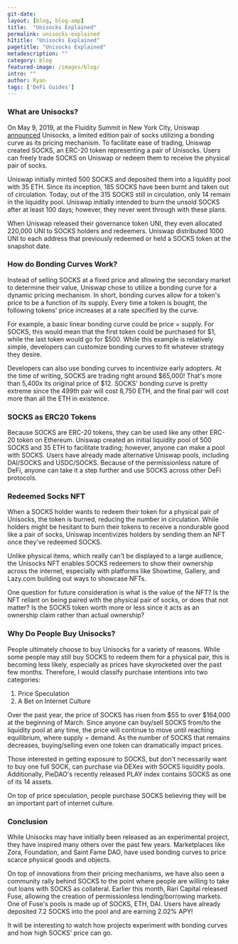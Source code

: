 ```yaml
---
git-date:
layout: [blog, blog-amp]
title:  "Unisocks Explained"
permalink: unisocks-explained
h1title: "Unisocks Explained"
pagetitle: "Unisocks Explained"
metadescription: ""
category: blog
featured-image: /images/blog/
intro: ""
author: Ryan
tags: ['DeFi Guides']
---
```


### What are Unisocks?

On May 9, 2019, at the Fluidity Summit in New York City, Uniswap [announced](https://twitter.com/Uniswap/status/1126506339075641344) Unisocks, a limited edition pair of socks utilizing a bonding curve as its pricing mechanism. To facilitate ease of trading, Uniswap created SOCKS, an ERC-20 token representing a pair of Unisocks. Users can freely trade SOCKS on Uniswap or redeem them to receive the physical pair of socks.

Uniswap initially minted 500 SOCKS and deposited them into a liquidity pool with 35 ETH. Since its inception, 185 SOCKS have been burnt and taken out of circulation. Today, out of the 315 SOCKS still in circulation, only 14 remain in the liquidity pool. Uniswap initially intended to burn the unsold SOCKS after at least 100 days; however, they never went through with these plans. 

When Uniswap released their governance token UNI, they even allocated 220,000 UNI to SOCKS holders and redeemers. Uniswap distributed 1000 UNI to each address that previously redeemed or held a SOCKS token at the snapshot date.

### How do Bonding Curves Work?

Instead of selling SOCKS at a fixed price and allowing the secondary market to determine their value, Uniswap chose to utilize a bonding curve for a dynamic pricing mechanism. In short, bonding curves allow for a token's price to be a function of its supply. Every time a token is bought, the following tokens' price increases at a rate specified by the curve.

For example, a basic linear bonding curve could be price = supply. For SOCKS, this would mean that the first token could be purchased for $1, while the last token would go for $500. While this example is relatively simple, developers can customize bonding curves to fit whatever strategy they desire. 

Developers can also use bonding curves to incentivize early adopters. At the time of writing, SOCKS are trading right around $65,000! That's more than 5,400x its original price of $12. SOCKS' bonding curve is pretty extreme since the 499th pair will cost 8,750 ETH, and the final pair will cost more than all the ETH in existence. 

### SOCKS as ERC20 Tokens

Because SOCKS are ERC-20 tokens, they can be used like any other ERC-20 token on Ethereum. Uniswap created an initial liquidity pool of 500 SOCKS and 35 ETH to facilitate trading; however, anyone can make a pool with SOCKS. Users have already made alternative Uniswap pools, including DAI/SOCKS and USDC/SOCKS. Because of the permissionless nature of DeFi, anyone can take it a step further and use SOCKS across other DeFi protocols.

### Redeemed Socks NFT

When a SOCKS holder wants to redeem their token for a physical pair of Unisocks, the token is burned, reducing the number in circulation. While holders might be hesitant to burn their tokens to receive a nondurable good like a pair of socks, Uniswap incentivizes holders by sending them an NFT once they've redeemed SOCKS. 

Unlike physical items, which really can't be displayed to a large audience, the Unisocks NFT enables SOCKS redeemers to show their ownership across the internet, especially with platforms like Showtime, Gallery, and Lazy.com building out ways to showcase NFTs. 

One question for future consideration is what is the value of the NFT? Is the NFT reliant on being paired with the physical pair of socks, or does that not matter? Is the SOCKS token worth more or less since it acts as an ownership claim rather than actual ownership?

### Why Do People Buy Unisocks?

People ultimately choose to buy Unisocks for a variety of reasons. While some people may still buy SOCKS to redeem them for a physical pair, this is becoming less likely, especially as prices have skyrocketed over the past few months. Therefore, I would classify purchase intentions into two categories:

1. Price Speculation
2. A Bet on Internet Culture

Over the past year, the price of SOCKS has risen from $55 to over $164,000 at the beginning of March. Since anyone can buy/sell SOCKS from/to the liquidity pool at any time, the price will continue to move until reaching equilibrium, where supply = demand. As the number of SOCKS that remains decreases, buying/selling even one token can dramatically impact prices.  

Those interested in getting exposure to SOCKS, but don't necessarily want to buy one full SOCK, can purchase via DEXes with SOCKS liquidity pools. Additionally, PieDAO's recently released PLAY index contains SOCKS as one of its 14 assets.

On top of price speculation, people purchase SOCKS believing they will be an important part of internet culture. 

### Conclusion

While Unisocks may have initially been released as an experimental project, they have inspired many others over the past few years. Marketplaces like Zora, Foundation, and Saint Fame DAO, have used bonding curves to price scarce physical goods and objects. 

On top of innovations from their pricing mechanisms, we have also seen a community rally behind SOCKS to the point where people are willing to take out loans with SOCKS as collateral. Earlier this month, Rari Capital released Fuse, allowing the creation of permissionless lending/borrowing markets. One of Fuse's pools is made up of SOCKS, ETH, DAI. Users have already deposited 7.2 SOCKS into the pool and are earning 2.02% APY!

It will be interesting to watch how projects experiment with bonding curves and how high SOCKS' price can go.
